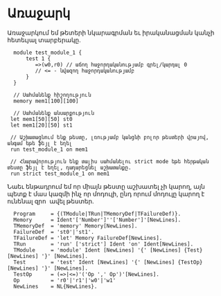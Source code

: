 # Առաջարկ

Առաջարկում եմ թետերի նկարագրման եւ իրականացման կանչի հետեւյալ տարբերակը.

  ````
    module test_module_1 {
        test 1 {
           =>(w0,r0) // աճող հաջորդականությամբ գրել/կարդալ 0
           // <= - նվազող հաջորդականությամբ
        }
    }
    
    // Սահմանենք հիշողություն
    memory mem1[100][100]
    
    // Սահմանենք անսարքություն
   let mem1[50][50] st0
   let mem1[20][50] st1
    
   // Աշխատացնում ենք թեստը, լռությամբ կանցնի բոլոր թեստերի վրայով, անգամ եթե ֆեյլ է եղել
   run test_module_1 on mem1
   
   // Հնարավորություն ենք տալիս սահմանելու strict mode եթե հերթական տեստը ֆեյլ է եղել, դադարեցնել աշխատանքը.
   run strict test_module_1 on mem1
  ````
  
  Նաեւ ենթադրում եմ որ միայն թեստը աշխատել չի կարող, այն պետք է մաս կազմի ինչ որ մոդուլի, ընդ որում մոդուլը կարող է ունենալ զրո  ավել թեստեր.
  
  
````
  Program     = {(TModule|TRun|TMemoryDef|TFailureDef)}.
  Memory      = Ident'['Number']''['Number']'[NewLines].
  TMemoryDef  = 'memory' Memory[NewLines].
  FailureDef  = 'st0'|'st1'.
  TFailureDef = 'let' Memory FailureDef[NewLines].
  TRun        = 'run' ['strict'] Ident 'on' Ident[NewLines].
  TModule     = 'module' Ident [NewLines] '{' [NewLines] {Test} [NewLines] '}' [NewLines].
  Test        = 'test' Ident [NewLines] '{' [NewLines] {TestOp} [NewLines] '}' [NewLines].
  TestOp      = (=>|<=)'('Op ',' Op')'[NewLines].
  Op          = 'r0'|'r1'|'w0'|'w1'
  NewLines    = NL{NewLines}.
